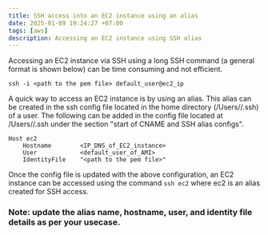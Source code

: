 ```yaml
---
title: SSH access into an EC2 instance using an alias
date: 2025-01-09 19:24:27 +07:00
tags: [aws]
description: Accessing an EC2 instance using SSH alias 
---
```


Accessing an EC2 instance via SSH using a long SSH command (a general format is shown below) can be time consuming and not efficient. 

```
ssh -i <path to the pem file> default_user@ec2_ip
```

A quick way to access an EC2 instance is by using an alias. This alias can be created in the ssh config file located in the home directory (/Users/<username>/.ssh) of a user. The following can be added in the config file located at /Users/<username>/.ssh under the section "start of CNAME and SSH alias configs".

```
Host ec2
    Hostname        <IP_DNS_of_EC2_instance>
    User	        <default_user_of_AMI>
    IdentityFile    "<path to the pem file>"
```

Once the config file is updated with the above configuration, an EC2 instance can be accessed using the command ```ssh ec2``` where ec2 is an alias created for SSH access.

### Note: update the alias name, hostname, user, and identity file details as per your usecase.


